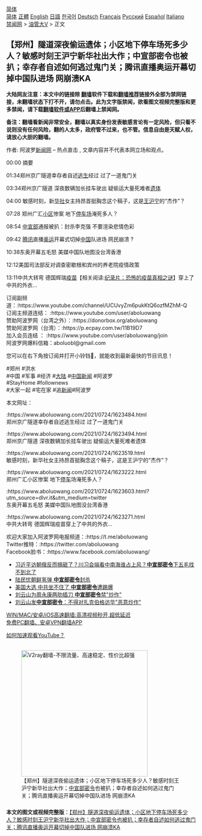  <!-- 面包屑导航 --> <div class="breadcrumb"><!-- GTranslate: https://gtranslate.io/ -->  <div class="switcher notranslate">  <div class="selected">  <a href="#" onclick="return false;"> 简体</a>  </div>  <div class="option">  <a href="https://www.bannedbook.org" onclick="doGTranslate('zh-CN|zh-CN');jQuery('div.switcher div.selected a').html(jQuery(this).html());return false;" title="简体中文" class="nturl selected"> 简体</a>  <a href="https://www.bannedbook.org/zh-tw/" onclick="doGTranslate('zh-CN|zh-TW');jQuery('div.switcher div.selected a').html(jQuery(this).html());return false;" title="繁體中文" class="nturl"> 正體</a>  <a href="https://www.bannedbook.org/en/" onclick="doGTranslate('zh-CN|en');jQuery('div.switcher div.selected a').html(jQuery(this).html());return false;" title="English" class="nturl"> English</a>  <a href="https://www.bannedbook.org/ja/" onclick="doGTranslate('zh-CN|ja');jQuery('div.switcher div.selected a').html(jQuery(this).html());return false;" title="日本語" class="nturl"> 日語</a>  <a href="https://www.bannedbook.org/ko/" onclick="doGTranslate('zh-CN|ko');jQuery('div.switcher div.selected a').html(jQuery(this).html());return false;" title="한국어" class="nturl"> 한국어</a>  <a href="https://www.bannedbook.org/de/" onclick="doGTranslate('zh-CN|de');jQuery('div.switcher div.selected a').html(jQuery(this).html());return false;" title="Deutsch" class="nturl"> Deutsch</a>  <a href="https://www.bannedbook.org/fr/" onclick="doGTranslate('zh-CN|fr');jQuery('div.switcher div.selected a').html(jQuery(this).html());return false;" title="Français" class="nturl"> Français</a>  <a href="https://www.bannedbook.org/ru/" onclick="doGTranslate('zh-CN|ru');jQuery('div.switcher div.selected a').html(jQuery(this).html());return false;" title="Русский" class="nturl"> Русский</a>  <a href="https://www.bannedbook.org/es/" onclick="doGTranslate('zh-CN|es');jQuery('div.switcher div.selected a').html(jQuery(this).html());return false;" title="Español" class="nturl"> Español</a>  <a href="https://www.bannedbook.org/it/" onclick="doGTranslate('zh-CN|it');jQuery('div.switcher div.selected a').html(jQuery(this).html());return false;" title="Italiano" class="nturl"> Italiano</a>  </div>  </div>      <div class='breadcrumb-sub'><!-- Breadcrumb NavXT 6.3.0 --> <a href="https://www.bannedbook.org/" class="home">禁闻网</a> &gt; <a href="https://www.bannedbook.org/bnews/sohnews/" class="category">油管大V</a> &gt; 正文</div></div><h2>【郑州】隧道深夜偷运遗体；小区地下停车场死多少人？敏感时刻王沪宁新华社出大作；中宣部密令也被扒；幸存者自述如何逃过鬼门关；腾讯直播奥运开幕切掉中国队进场 网崩溃KA</h2> <p class="notice"><b>大陆网友注意：本文中的链接除 <a href="https://github.com/bannedbook/fanqiang" >翻墙</a>软件下载和<a href="https://github.com/killgcd/justmysocks/blob/master/README.md">翻墙推荐</a>链接外全部为禁网链接，未翻墙状态下打不开，请勿点击。此为文字版禁闻，欲看图文视频完整版和更多禁闻，请下载<a href="https://github.com/bannedbook/fanqiang">翻墙软件或APP</a>后翻墙上禁闻网。</p><p>备注：翻墙看新闻非常安全，翻墙以真实身份发表敏感言论有一定风险，但只看不说则没有任何风险，翻的人太多，政府管不过来，也不管。信息自由是天赋人权，请放心大胆的翻墙。</b></p>  <div class="entry"> <p>作者: 阿波罗<span class='wp_keywordlink_affiliate'><a href="https://www.bannedbook.org/" title="新闻网">新闻网</a></span> &#8211; 热点直击 , 文章内容并不代表本网立场和观点。</p> <figure></figure> <p>00:00 摘要</p> <p>01:34郑州京广隧道幸存者自述<span class='wp_keywordlink'><a href="https://www.bannedbook.org/forum5/topic38.html" title="劫难逃生有秘诀" target="_blank">逃生</a></span>经过 过了一道鬼门关 </p> <p>03:34郑州京广隧道 深夜数辆加长挂车驶出 疑偷运大量死难者<a href="https://www.bannedbook.org/bnews/tag/%E9%81%97%E4%BD%93/" class="st_tag internal_tag" rel="tag" title="标签 遗体 下的日志">遗体</a></p> <p>04:00 敏感时刻，新<a href="https://www.bannedbook.org/bnews/tag/%E5%8D%8E%E7%A4%BE/" class="st_tag internal_tag" rel="tag" title="标签 华社 下的日志">华社</a>女主持昂首挺胸念这个稿子，这是<a href="https://www.bannedbook.org/bnews/tag/%e7%8e%8b%e6%b2%aa%e5%ae%81/" class="st_tag internal_tag" rel="tag" title="标签 王沪宁 下的日志">王沪宁</a>的“杰作”？</p> <p>07:28 郑州广汇<a href="https://www.bannedbook.org/bnews/tag/%E5%B0%8F%E5%8C%BA/" class="st_tag internal_tag" rel="tag" title="标签 小区 下的日志">小区</a>惨案 地下<a href="https://www.bannedbook.org/bnews/tag/%E5%81%9C%E8%BD%A6%E5%9C%BA/" class="st_tag internal_tag" rel="tag" title="标签 停车场 下的日志">停车场</a>淹死多人？</p>  <p>08:54 <a href="https://www.bannedbook.org/bnews/tag/%e4%b8%ad%e5%ae%a3%e9%83%a8/" class="st_tag internal_tag" rel="tag" title="标签 中宣部 下的日志">中宣部</a>通报被扒：封杀李克强 不要渲染悲情色彩</p> <p>09:42 <a href="https://www.bannedbook.org/bnews/tag/%e8%85%be%e8%ae%af/" class="st_tag internal_tag" rel="tag" title="标签 腾讯 下的日志">腾讯</a>直播<a href="https://www.bannedbook.org/bnews/tag/%e5%a5%a5%e8%bf%90/" class="st_tag internal_tag" rel="tag" title="标签 奥运 下的日志">奥运</a>开幕式切掉<span class='wp_keywordlink_affiliate'><a href="https://www.bannedbook.org/" title="中国" target="_blank">中国</a></span>队进场 网民崩溃 ? </p> <p>10:38东奥开幕五毛怒 美媒中国队地图没台湾香港</p> <p>12:12美国司法部反对调查密歇根和宾州的养老院疫情政策</p> <p>13:11中共大转弯 德国辉瑞<span class='wp_keywordlink'><a href="https://www.bannedbook.org/bnews/tculture/20160630/551027.html" title="疫苗" target="_blank">疫苗</a></span>【相关阅读:<a href='https://www.bannedbook.org/bnews/topimagenews/20180408/925060.html' target='_blank'>纪录片：恐怖的疫苗真相之谜</a>】穿上了中共的外衣…</p> <p>订阅副频道：:https://www.youtube.com/channel/UCUvyZm6pukKtQ6ozfMZhM-Q<br /> 订阅主频道连结： :https://www.youtube.com/user/aboluowang<br /> 赞助阿波罗网（台湾之外）：:https://donorbox.org/aboluowang<br /> 赞助阿波罗网（台湾）：:https://p.ecpay.com.tw/11B19D7<br /> 加入会员连结 ： :https://www.youtube.com/user/aboluowang/join<br /> 阿波罗网爆料信箱：aboluobl@gmail.com</p>  <p> 您可以在右下角按订阅并打开小铃铛🔔，就能收到最新最快的节目讯息！</p> <p>#郑州              #洪水<br /> #中国 #军事 #经济 #<span class='wp_keywordlink_affiliate'><a href="https://www.bannedbook.org/" title="大陆" target="_blank">大陆</a></span> #<span class='wp_keywordlink_affiliate'><a href="https://www.bannedbook.org/bnews/cnnews/" title="中国新闻">中国新闻</a></span> #阿波罗<br /> #StayHome #follownews<br /> #大家一起 #宅在家 #追<span class='wp_keywordlink_affiliate'><a href="https://www.bannedbook.org/" title="新闻">新闻</a></span>#阿波罗</p> <p>本文网址：   </p> <p>:https://www.aboluowang.com/2021/0724/1623484.html<br /> 郑州京广隧道幸存者自述逃生经过 过了一道鬼门关 </p> <p>:https://www.aboluowang.com/2021/0724/1623494.html<br /> 郑州京广隧道 深夜数辆加长挂车驶出 疑偷运大量死难者遗体</p> <p>:https://www.aboluowang.com/2021/0724/1623519.html<br /> 敏感时刻，新华社女主持昂首挺胸念这个稿子，这是王沪宁的“杰作”？</p>  <p>:https://www.aboluowang.com/2021/0724/1623222.html<br /> 郑州广汇小区惨案 地下<a href="https://www.bannedbook.org/bnews/tag/%E5%81%9C%E8%BD%A6/" class="st_tag internal_tag" rel="tag" title="标签 停车 下的日志">停车</a>场淹死多人？</p> <p>:https://www.aboluowang.com/2021/0724/1623603.html?utm_source=dlvr.it&#038;utm_medium=twitter<br /> 东奥开幕五毛怒 美媒中国队地图没台湾香港</p> <p>:https://www.aboluowang.com/2021/0724/1623271.html<br /> 中共大转弯 德国辉瑞疫苗穿上了中共的外衣…</p> <p>欢迎大家加入阿波罗网电报频道：:https://t.me/aboluowang<br /> Twitter推特：:https://twitter.com/aboluowang<br /> Facebook脸书：:https://www.facebook.com/aboluowang/</p> <ul class='op-related-articles' title='相关阅读'> <li><a href='https://www.bannedbook.org/bnews/topimagenews/20190621/1146873.html' target='_blank'>习近平访朝俄反而搞砸了？川习会端看中南海谁占上风？<b>中宣部密令</b>下五毛找不到北了</a></li> <li><a href='https://www.bannedbook.org/bnews/cbnews/20170906/818607.html' target='_blank'>陆民忧朝鲜氢弹 <b>中宣部密令</b>封杀</a></li> <li><a href='https://www.bannedbook.org/bnews/cbnews/20161109/611453.html' target='_blank'>美国大选 中共坐不住了 <b>中宣部密令</b>遭踢爆</a></li> <li><a href='https://www.bannedbook.org/bnews/cnnews/aboluonews/20160617/546373.html' target='_blank'>刘云山为周永康两肋插刀 <b>中宣部密令</b>禁&quot;炒作&quot;</a></li> <li><a href='https://www.bannedbook.org/bnews/cnnews/aboluonews/20160324/516026.html' target='_blank'>刘云山发<b>中宣部密令</b>：不得对扎克伯格访华&quot;恶意炒作&quot;</a></li> </ul> <p class="texttj"> <a href="https://github.com/bannedbook/fanqiang/wiki/V2ray%E6%9C%BA%E5%9C%BA" target="_blank">WIN/MAC/安卓/iOS高速翻墙:高清视频秒开,超低延迟</a><br/> <a href="https://github.com/bannedbook/fanqiang/wiki/%E7%A6%81%E9%97%BB%E7%BD%91%E5%AE%89%E5%8D%93%E7%BF%BB%E5%A2%99%E6%96%B0%E9%97%BBAPP" target="_blank">免费PC翻墙、安卓VPN翻墙APP</a></p><p><a href='https://www.bannedbook.org/bnews/topimagenews/20180409/925596.html' target='_blank'>如何加速观看YouTube？ </a></p>  <figure class='op-interactive'><br/><a href="https://github.com/bannedbook/fanqiang/wiki/V2ray%E6%9C%BA%E5%9C%BA"><img src="https://raw.githubusercontent.com/bannedbook/fanqiang/master/v2ss/images/v2free.jpg" width="336" alt="V2ray翻墙-不限流量、高速稳定、性价比超强"></a><br/><figcaption>【郑州】隧道深夜偷运遗体；小区地下停车场死多少人？敏感时刻王沪宁新华社出大作；<a href="https://www.bannedbook.org/bnews/tag/%e4%b8%ad%e5%ae%a3%e9%83%a8%e5%af%86%e4%bb%a4/" class="st_tag internal_tag" rel="tag" title="标签 中宣部密令 下的日志">中宣部密令</a>也被扒；幸存者自述如何逃过鬼门关；腾讯直播奥运开幕切掉中国队进场 网崩溃KA</figcaption></figure> </p><a name='sharetosocial'></a>  <div style="margin-bottom:5px;padding-bottom:5px;clear:both"> <div id="archive-pix-1" class="banner-ads"> <!-- AuctionX Display platform tag START --> <div id="26318x728x90x621x_ADSLOT2" clicktrack="%%CLICK_URL_ESC%%"></div> <!-- AuctionX Display platform tag END --> </div> <div id="archive-pix-2" class="banner-ads"> <!-- AuctionX Display platform tag START --> <div id="26315x300x250x621x_ADSLOT2" clicktrack="%%CLICK_URL_ESC%%"></div> <!-- AuctionX Display platform tag END --> </div> </div>  <div id="archive-pix-1" class="banner-ads"> <!-- AuctionX Display platform tag START --> <div id="26318x728x90x621x_ADSLOT3" clicktrack="%%CLICK_URL_ESC%%"></div> <!-- AuctionX Display platform tag END --> </div> <div><b>本文的图文或视频完整版</b>：<a href='https://www.bannedbook.org/bnews/bannedvideo/20210725/1593661.html'>【郑州】隧道深夜偷运遗体；小区地下停车场死多少人？敏感时刻王沪宁新华社出大作；中宣部密令也被扒；幸存者自述如何逃过鬼门关；腾讯直播奥运开幕切掉中国队进场 网崩溃KA</a></div>  </div><!--END ENTRY--> 